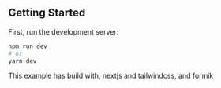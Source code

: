 ## Getting Started

First, run the development server:

```bash
npm run dev
# or
yarn dev
```
This example has build with, nextjs and tailwindcss, and formik